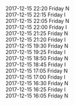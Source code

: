 2017-12-15 22:20 Friday  N  
2017-12-15 22:15 Friday  I  
2017-12-15 22:05 Friday  N  
2017-12-15 22:00 Friday  I  
2017-12-15 21:25 Friday  N  
2017-12-15 21:20 Friday  I  
2017-12-15 19:30 Friday  N  
2017-12-15 19:25 Friday  I  
2017-12-15 18:50 Friday  N  
2017-12-15 18:45 Friday  I  
2017-12-15 17:05 Friday  N  
2017-12-15 17:00 Friday  I  
2017-12-15 16:30 Friday  N  
2017-12-15 16:25 Friday  I  
2017-12-15 16:05 Friday  N  
